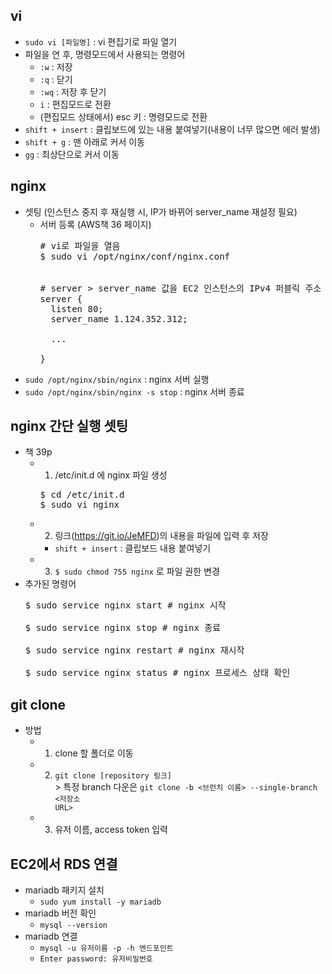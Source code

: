 ## vi
* <code>sudo vi [파일명]</code> : vi 편집기로 파일 열기
* 파일을 연 후, 명령모드에서 사용되는 명령어
  * <code>:w</code> : 저장
  * <code>:q</code> : 닫기 
  * <code>:wq</code> : 저장 후 닫기
  * <code>i</code> : 편집모드로 전환
  * (편집모드 상태에서) esc 키 : 명령모드로 전환
* <code>shift + insert</code> : 클립보드에 있는 내용 붙여넣기(내용이 너무 많으면 에러 발생)
* <code>shift + g</code> : 맨 아래로 커서 이동
* <code>gg</code> : 최상단으로 커서 이동

## nginx
* 셋팅 (인스턴스 중지 후 재실행 시, IP가 바뀌어 server_name 재설정 필요)
  * 서버 등록 (AWS책 36 페이지)
    <pre>
    # vi로 파일을 열음
    $ sudo vi /opt/nginx/conf/nginx.conf
    <br>
    # server > server_name 값을 EC2 인스턴스의 IPv4 퍼블릭 주소 값으로 입력
    server {
      listen 80;
      server_name 1.124.352.312;

      ...

    }
    </pre>
* <code>sudo /opt/nginx/sbin/nginx</code> : nginx 서버 실행
* <code>sudo /opt/nginx/sbin/nginx -s stop</code> : nginx 서버 종료

## nginx 간단 실행 셋팅
* 책 39p
  * 1. /etc/init.d 에 nginx 파일 생성
    <pre>
    $ cd /etc/init.d
    $ sudo vi nginx
    </pre>
  * 2. 링크(https://git.io/JeMFD)의 내용을 파일에 입력 후 저장
    * <code>shift + insert</code> : 클립보드 내용 붙여넣기
  * 3. <code>$ sudo chmod 755 nginx</code> 로 파일 권한 변경
* 추가된 명령어
  <pre>
  $ sudo service nginx start # nginx 시작<br>
  $ sudo service nginx stop # nginx 종료<br>
  $ sudo service nginx restart # nginx 재시작<br>
  $ sudo service nginx status # nginx 프로세스 상태 확인
  </pre>


## git clone
* 방법
  * 1. clone 할 폴더로 이동
  * 2. <code>git clone [repository 링크]</code>
    <br>> 특정 branch 다운은 <code>git clone -b <브런치 이름> --single-branch <저장소 URL></code>
  * 3. 유저 이름, access token 입력

## EC2에서 RDS 연결
* mariadb 패키지 설치
  * <code>sudo yum install -y mariadb</code>
* mariadb 버전 확인
  * <code>mysql --version</code>
* mariadb 연결
  * <code>mysql -u 유저이름 -p -h 엔드포인트</code>
  * <code>Enter password: 유저비밀번호</code>
